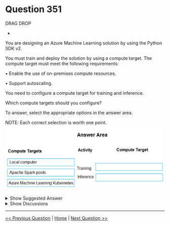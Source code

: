 # Question 351

DRAG DROP

-

You are designing an Azure Machine Learning solution by using the Python SDK v2.

You must train and deploy the solution by using a compute target. The compute target must meet the following requirements:

•	Enable the use of on-premises compute resources.

•	Support autoscaling.

You need to configure a compute target for training and inference.

Which compute targets should you configure?

To answer, select the appropriate options in the answer area.

NOTE: Each correct selection is worth one point.

![Question Image](images/q351_q_image560.png)

<details>
  <summary>Show Suggested Answer</summary>

  <img src="images/q351_ans_0_image561.png" alt="Answer Image"><br>

</details>

<details>
  <summary>Show Discussions</summary>

<blockquote><p><strong>negin</strong> <code>(Wed 25 Jun 2025 01:42)</code> - <em>Upvotes: 1</em></p><p>Local Computer and AKS</p></blockquote>

</details>

---

[<< Previous Question](question_350.md) | [Home](/index.md) | [Next Question >>](question_352.md)
